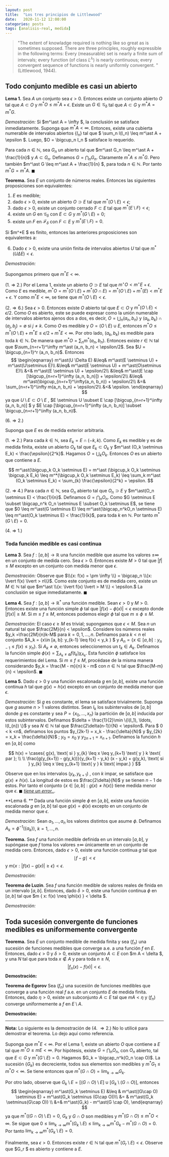 ```yaml
---
layout: post
title:  "Los tres principios de Littlewood"
date:   2020-11-12 12:00:00 
categories: posts
tags: [analisis-real, medida]
---
```


> "The extent of knowladge required is nothing like so great as is sometimes supposed. There are three principles, roughly expressible in the following terms: Every (measurable) set is nearly a finite sum of intervals; every function (of class $L^\lambda$) is nearly continuous; every convergent sequence of functions is nearly uniformly convergent. " (Littlewood, 1944).



## Todo conjunto medible es casi un abierto

**Lema 1.** Sea $A$ un conjunto   sea $\epsilon > 0$. Entonces existe un conjunto abierto $O$ tal que $A \subset O$ y $m^\ast O \leq m^\ast A + \epsilon$. Existe un $G \in \mathcal{G}_\delta$ tal que $A \subset G$ y $m^\ast A = m^\ast G$. 

*Demostración:*  Si $m^\ast A = \infty $, la conclusión se satisface inmediatamente. Suponga que $m^* A < \infty$. Entonces, existe una cubierta numerable de intervalos abiertos $\{I_n\}$ tal que $ \sum_n l(I_n) \leq  m^\ast A + \epsilon $. Luego, $O = \bigcup_n I_n $ satisface lo requerido. 

Para cada $n\in \mathbb{N}$, sea $G_n$ un abierto tal que $m^\ast G_n \leq m^\ast A + \frac{1}{n}$ y $A \subset G_n$. Definamos $G = \bigcap_n G_n$. Claramente $m^\ast A \leq m^\ast G$.  Pero también $m^\ast G \leq  m^\ast A + \frac{1}{n} $, para toda $n\in \mathbb{N}$. Por tanto $m^\ast G = m^\ast A$. $\blacksquare$

**Teorema.** Sea $E$ un conjunto de números reales. Entonces las siguientes proposiciones son equivalentes:

1. $E$ es medible;
2. dado $\epsilon > 0$, existe un abierto $O \supset E$ tal que $m^*(O \setminus E) < \epsilon$;
3. dado $\epsilon > 0$, existe un conjunto cerrado $F \subset E$ tal que $m^*(E \setminus F) < \epsilon$; 
4. existe un $G$ en $\mathcal{G}_\delta$ con $E \subset G$ y $m^*(G \setminus E) = 0$;
5. existe un $F$ en $\mathcal{F}_\delta$ con $F \subset E$ y $m^*(E \setminus F) = 0$.

Si $m^*E $ es finito, entonces las anteriores proposiciones son equivalentes a:

6. Dado $\epsilon > 0$, existe una unión finita de intervalos abiertos $U$ tal que $m^*(U \Delta E) < \epsilon$.

*Demostración:* 

Supongamos primero que  $m^\ast E < \infty$. 

(1. $\Rightarrow$ 2.) Por el Lema 1, existe un abierto $O \supset E$ tal que $m^\star O < m^\star E + \epsilon$. Como $E$ es medible,  $m^\ast O = m^\ast(O\setminus E) + m^\ast (O \cap E ) = m^\ast(O\setminus E ) + m^\ast(E) < m^\ast E + \epsilon$. Y como $m^\ast E < \infty$, se tiene que $m^\ast (O \setminus E ) < \epsilon$. 

($2. \Rightarrow 6.$) Sea $\epsilon > 0$. Entonces existe $O$ abierto tal que $E \subset O$ y $m^\ast(O \setminus E ) < \epsilon/2$. Como $O$ es abierto, este se puede expresar como la unión numerable de intervalos abiertos ajenos dos a dos, es decir, $O = \bigcup_n (a_n, b_n)$ y $(a_k, b_k) \cap (a_j , b_j) = \emptyset$ si $j \neq k$. Como $O$ es medible y $O = (O\setminus E) \cup E$, entonces $m^\ast O \leq m^\ast(O\setminus E) + m^\ast E \leq \epsilon/2 + m^\ast E < \infty$. Por otro lado, $(a_k, b_k)$ es medible para toda $k\in \mathbb{N}$. De manera que $m^\ast O = \sum_n m^\ast (a_n, b_n)$. Entonces existe $r \in \mathbb{N}$ tal que $\sum_{n=r+1}^\infty m^\ast (a_n, b_n) < \epsilon/2$. Sea $U = \bigcup_{n=1}^r (a_n, b_n)$. Entonces 
$$
\begin{eqnarray}
m^\ast(U \Delta E) &\leq& m^\ast(E \setminus U) + m^\ast(U\setminus E)\\
&\leq& m^\ast(E \setminus U) + m^\ast(O\setminus E)\\
&<& m^\ast(E \setminus U) + \epsilon/2\\
&\leq& m^\ast(E \cap [\bigcup_{n=r+1}^\infty (a_n, b_n)]) + \epsilon/2\\
&\leq& m^\ast(\bigcup_{n=r+1}^\infty(a_n, b_n)) + \epsilon/2\\
&=& \sum_{n=r+1}^\infty m(a_n, b_n) + \epsilon/2\\
&<& \epsilon.
\end{eqnarray}
$$
ya que $U\setminus E \subset O\setminus E$ , $E \setminus U \subset E \cap [\bigcup_{n=r+1}^\infty (a_n, b_n)] $ y $E \cap [\bigcup_{n=r+1}^\infty (a_n, b_n)] \subset \bigcup_{n=r+1}^\infty (a_n, b_n)$.

$(6. \Rightarrow 2.)$ 



Suponga que $E$ es de medida exterior arbitraria.

(1. $\Rightarrow$ 2.) Para cada $k\in \mathbb{N}$, sea  $E_k = E \cap (-k, k)$. Como $E_k$ es medible y es de medida finita, existe un abierto $O_k$ tal que $E_k \subset O_k$ y $m^\ast (O_k \setminus E_k) < \frac{\epsilon}{2^k}$. Hagamos $O = \bigcup_k O_k$. Entonces $O$ es un abierto que contiene a $E$.  


$$
m^\ast(\bigcup_k O_k \setminus E) = m^\ast (\bigcup_k O_k \setminus \bigcup_k E_k) \leq m^*(\bigcup_k O_k \setminus E_k) \leq \sum_k m^\ast (O_k \setminus E_k) < \sum_{k} \frac{\epsilon}{2^k} = \epsilon.
$$


(2. $\Rightarrow$ 4.) Para cada $n\in \mathbb{N}$, sea $O_n$ abierto tal que $O_n \supset E$ y $m^\ast(O_n \setminus E) < \frac{1}{n}$. Definamos  $G = \bigcap_n O_n$. Como  $G \setminus E \subset \bigcap_n^k O_n \setminus E \subset O_k \setminus E$, se tiene que $0 \leq m^\ast(G \setminus E) \leq m^\ast(\bigcap_n^kO_n \setminus E) \leq m^\ast(O_k \setminus E) < \frac{1}{k}$, para toda $k$ en $\mathbb{N}$.  Por tanto $m^\ast(G \setminus E) = 0.$



(4. $\Rightarrow$ 1.) 



### Toda función medible es casi continua

**Lema 3**. Sea $f: [a, b] \rightarrow \mathbb{R}$ una función medible que asume los valores $\pm \infty$ en un conjunto de medida cero. Sea $\epsilon > 0$. Entonces existe  $M > 0$ tal que $\lvert f \lvert \leq M$ excepto en un conjunto con medida menor que $\epsilon$.  

*Demostración:* Observe que $\\{x: f(x) = \pm \infty \\} = \bigcap_n \\{x: \lvert f(x) \lvert > n\\}$. Como este conjunto es de medida cero, existe un $M \in \mathbb{N}$ tal que $m^\ast \\{x: \lvert f(x) \lvert > M \\} < \epsilon.$ La conclusión se sigue inmediatamente. $\blacksquare$

**Lema 4.** Sea $f: [a, b] \rightarrow \mathbb{R}^\ast$ una función medible. Sean $\epsilon  > 0$ y $M > 0$. Entonces existe una función simple $\phi$ tal que $\lvert f(x) - \phi(x) \lvert < \epsilon$ excepto donde $\lvert f(x) \lvert \geq M$. Si $m \leq f \leq M$, entonces podemos elegir $\phi$ tal que $m \leq \phi \leq M$. 

*Demostración:* El caso $\epsilon \geq M$ es trivial; supongamos que $\epsilon < M$. Sea $n$ un natural tal que $\frac{2M}{n} < \epsilon$. Considere los números reales $y_k =\frac{2M}{n}k-M$ para $k = 0, 1, \ldots, n$.   Definamos para  $k < n$ el conjunto $A_k = \{x\in [a, b]: y_{k-1} \leq f(x) < y_k \} $ y $A_n = \{x \in [a, b]: y_{n-1} \leq f(x) \leq y_n\}$. Si $A_k \neq \emptyset$, entonces seleccionemos un $t_k \in A_k$.  Definamos la función simple $\phi(x) = \sum_{A_k \neq \emptyset} f(t_k) \chi_{A_k}$. Esta función $\phi$ satisface los requerimientos del Lema. Si $m \leq f \leq M$, procédase de la misma manera considerando $y_k = \frac{M - m}{n} k - m$ con $n \in \mathbb{N}$ tal que $\frac{M-m}{n} < \epsilon$. $\blacksquare$



**Lema 5.** Dado $\epsilon > 0$ y una función escalonada $g$ en $[a, b]$, existe una función continua $h$ tal que $g(x) = h(x)$ excepto en un conjunto de medida menor que $\epsilon$. 

*Demostración:* Si $g$ es constante, el lema se satisface trivialmente. Suponga que $g$ asume $n > 1$ valores distintos. Sean $I_k$ los subintervalos de $[a, b]$ donde $g$ es constante y sea $P = \{x_0, \ldots, x_{n}\}$ la partición de $[a, b]$ inducida por estos subintervalos.  Definamos $\delta = \frac{1}{2}\min \{l(I_1), \ldots, l(I_{n}) \}$ y sea $N \in \mathbb{N}$ tal que $\frac{2\delta(n-1)}{N} < \epsilon$.  Para $ 0 < k <n$, definamos los puntos $y_{2k-1} = x_k - \frac{\delta}{N}$ y $y_{2k} = x_k + \frac{\delta}{N}$ ; $y_0 = x_0$ y $y_{2n+1} = x_{n+1}$. Definamos la función $h$ en $[a, b]$ como 


$$
h(x) = \cases{ g(x), \text{     si } y_{k} \leq  x \leq y_{k+1} \text{ y } k \text{ par }; \\ 
\\
\frac{g(y_{k+1}) - g(y_k))}{y_{k+1} - y_k} (x - y_k) + g(y_k), \text{     si } y_{k} \leq  x \leq y_{k+1} \text{ y } k \text{ impar.} }
$$


Observe que en los intervalos $(y_k, y_{k+1})$ , con $k$ impar, se satisface que $g(x) \neq h(x)$. La longitud de estos es $\frac{2\delta}{N}$ y se tienen $n-1$ de estos. Por tanto el conjunto $\{x \in [a, b]: g(x) \neq h(x) \}$ tiene medida menor que $\epsilon$. $\blacksquare$ *<u>tiene un error..</u>*.



**Lema 6. ** Dada una función simple $\phi$ en $[a, b]$, existe una función escalonada $g$ en $[a, b]$ tal que $g(x) = \phi(x)$ excepto en un conjunto de medida menor que $\epsilon$.

*Demostración:* Sean $a_1, \ldots, a_n$ los valores distintos que asume $\phi$. Definamos $A_k = \phi^{-1}(\{a_k\})$, $k=1, \ldots, n$. 



**Teorema.** Sea $f$ una función medible definida en un intervalo $[a, b]$, y supóngase que $f$ toma los valores $\pm \infty$ únicamente en un conjunto de medida cero. Entonces, dado $\epsilon  >0$, existe una función continua $g$ tal que 
$$
\mid f - g \mid < \epsilon
$$
y  $m \{x: \lvert f(x) - g(x) \lvert \geq \epsilon \} < \epsilon$.

*Demostración:*





**Teorema de Luzin**. Sea $f$ una función medible de valores reales de finida en un intervalo $[a, b]$. Entonces, dado $\delta > 0$, eiste una función continua $\phi$ en $[a, b]$ tal que $m \{ x: f(x) \neq \phi(x) \} < \delta $.  

*Demostración:*



## Toda sucesión convergente de funciones medibles es uniformemente convergente

**Teorema.** Sea $E$ un conjunto medible de medida finita y sea $(f_n)$ una sucesión de funciones medibles que converge a.e. a una función $f$ en $E$. Entonces, dado $\epsilon > 0$ y $\delta > 0$, existe un conjunto $A \subset E$ con $m A < \delta $, y una $N$ tal que para toda $x \notin A$ y para toda $n \geq N$, 
$$
\lvert f_n(x) - f(x)\lvert < \epsilon.
$$
**Demostración:**



**Teorema de Egorov** Sea $(f_n)$ una sucesión de funciones medibles que converge  a una función real $f$ a.e. en un conjunto $E$ de medida finita.  Entonces, dado $\eta > 0$, existe un subconjunto $A \subset E$ tal que $m A < \eta$ y $(f_n)$ converge uniformemente a $f$ en $E \setminus A$. 

**Demostración:**





---

**Nota:** Lo siguiente es la demostración de (4. $\Rightarrow 2.$) No lo utilicé para demostrar el teorema. Lo dejo aquí como referencia. 

Suponga que $m^\ast E < \infty$. Por el Lema 1, existe un abierto $O$ que contiene a $E$ tal que $m^\ast O \leq m E < \infty$.  Por hipótesis, existe  $G = \bigcap_n O_n$, con $O_n$ abierto, tal que $E \subset G$ y $m^\ast (G \setminus E) = 0$. Hagamos $G_k = \bigcap_n^k(O_n \cap O)$. La sucesión  $\{G_k\}$ es decreciente, todos sus elementos son medibles y $m^\ast G_1 \leq m^\ast O < \infty$. Se tiene entonces que $m^\ast (G \cap O) = \lim_{k \to \infty} G_k$.   

Por otro lado, observe que $G_k \setminus E = [(G \cap O) \setminus E] \cup [G_k \setminus (G \cap O)]$, entonces
$$
\begin{eqnarray}
m^\ast(G_k \setminus E) &\leq & m^\ast((G\cap O) \setminus E) + m^\ast(G_k \setminus (G\cap O))\\
&= & m^\ast(G_k \setminus(G\cap O)) \\
&=& m^\ast(G_k) - m^\ast(G \cap O),
\end{eqnarray}
$$
ya que $m^\ast((G\cap O) \setminus E) = 0$, $G_k$ y $G \cap O$ son medibles y $m^\ast(G \cap O) \leq m^\ast O < \infty$. Se sigue que $0 \leq \lim_{k \to \infty } m^\ast(G_k \setminus E) \leq \lim_{k\to \infty} m^\ast G_k - m^\ast (G \cap O) = 0$. Por tanto $\lim_{k \to \infty } m^\ast(G_k \setminus E) = 0$. 

Finalmente, sea $\epsilon > 0$. Entonces existe $r \in \mathbb{N}$ tal que $m^\ast(G_r \setminus E) < \epsilon$. Observe que $G_r $ es abierto y contiene a $E$. 